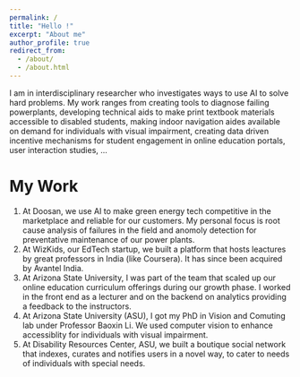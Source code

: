 ```yaml
---
permalink: /
title: "Hello !"
excerpt: "About me"
author_profile: true
redirect_from: 
  - /about/
  - /about.html
---
```


I am in interdisciplinary researcher who investigates ways to use AI to solve hard problems. My work ranges from creating tools to diagnose failing powerplants, developing technical aids to make print textbook materials accessible to disabled students, making indoor navigation aides available on demand for individuals with visual impairment, creating data driven incentive mechanisms for student engagement in online education portals, user interaction studies, ...

My Work
======
1. At Doosan, we use AI to make green energy tech competitive in the marketplace and reliable for our customers. My personal focus is root cause analysis of failures in the field and anomoly detection for preventative maintenance of our power plants.
2. At WizKids, our EdTech startup, we built a platform that hosts leactures by great professors in India (like Coursera). It has since been acquired by Avantel India. 
3. At Arizona State University, I was part of the team that scaled up our online education curriculum offerings during our growth phase. I worked in the front end as a lecturer and on the backend on analytics providing a feedback to the instructors. 
4. At Arizona State University (ASU), I got my PhD in Vision and Comuting lab under Professor Baoxin Li. We used computer vision to enhance accessiblity for individuals with visual impairment. 
5. At Disability Resources Center, ASU, we built a boutique social network that indexes, curates and notifies users in a novel way, to cater to needs of individuals with special needs. 

